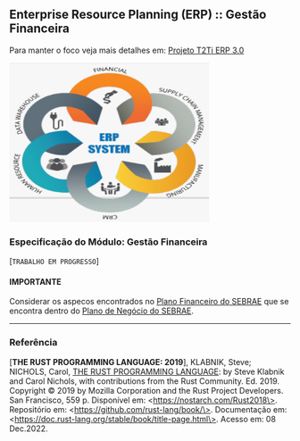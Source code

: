 ## Enterprise Resource Planning (ERP) :: Gestão Financeira

Para manter o foco veja mais detalhes em: [Projeto T2Ti ERP 3.0](http://t2ti.com/erp3/pdf/) 

<p><img src="../img/ERP_demo.png" alt="T2Ti ERP 3.0" height="285" width="358"></p>

### Especificação do Módulo: Gestão Financeira

[`TRABALHO EM PROGRESSO`]


#### IMPORTANTE

Considerar os aspecos encontrados no [Plano Financeiro do SEBRAE]() que se encontra dentro do [Plano de Negócio do SEBRAE](https://www.sebrae.com.br/sites/PortalSebrae/ufs/df/bis/manual-como-elaborar-um-plano-de-negocio,562e39a2ade2e510VgnVCM1000004c00210aRCRD).

---
### Referência

\[<b>THE RUST PROGRAMMING LANGUAGE: 2019</b>\], KLABNIK, Steve; NICHOLS, Carol, [THE RUST PROGRAMMING LANGUAGE](https://nostarch.com/Rust2018): by Steve Klabnik and Carol Nichols, with contributions from the Rust Community. Ed. 2019. Copyright © 2019 by Mozilla Corporation and the Rust Project Developers. San Francisco, 559 p. Disponível em: \<https://nostarch.com/Rust2018\>. Repositório em: \<https://github.com/rust-lang/book/\>. Documentação em: \<https://doc.rust-lang.org/stable/book/title-page.html\>. Acesso em: 08 Dec.2022.<br />